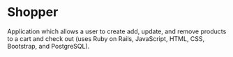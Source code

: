 # Shopper

Application which allows a user to create add, update, and remove products to a cart and check out (uses Ruby on Rails, JavaScript, HTML, CSS, Bootstrap, and PostgreSQL).
